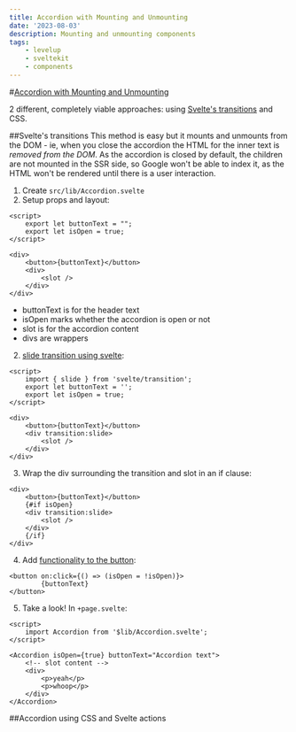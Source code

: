 ```yaml
---
title: Accordion with Mounting and Unmounting
date: '2023-08-03'
description: Mounting and unmounting components
tags:
    - levelup
    - sveltekit
    - components
---
```


#[Accordion with Mounting and Unmounting](https://levelup.video/tutorials/building-svelte-components/accordion-with-mounting-and-unmounting)

2 different, completely viable approaches: using [Svelte's transitions](https://svelte.dev/docs/svelte-transition) and CSS.

##Svelte's transitions
This method is easy but it mounts and unmounts from the DOM - ie, when you close the accordion the HTML for the inner text is _removed from the DOM_. As the accordion is closed by default, the children are not mounted in the SSR side, so Google won't be able to index it, as the HTML won't be rendered until there is a user interaction.

1. Create `src/lib/Accordion.svelte`
2. Setup props and layout:

```
<script>
    export let buttonText = "";
    export let isOpen = true;
</script>

<div>
	<button>{buttonText}</button>
	<div>
		<slot />
	</div>
</div>
```

-   buttonText is for the header text
-   isOpen marks whether the accordion is open or not
-   slot is for the accordion content
-   divs are wrappers

2. [slide transition using svelte](https://svelte.dev/docs/svelte-transition#slide):

```
<script>
    import { slide } from 'svelte/transition';
	export let buttonText = '';
	export let isOpen = true;
</script>

<div>
	<button>{buttonText}</button>
	<div transition:slide>
		<slot />
	</div>
</div>
```

3. Wrap the div surrounding the transition and slot in an if clause:

```
<div>
	<button>{buttonText}</button>
    {#if isOpen}
	<div transition:slide>
		<slot />
	</div>
    {/if}
</div>
```

4. Add [functionality to the button](https://svelte.dev/docs/element-directives#on-eventname):

```
<button on:click={() => (isOpen = !isOpen)}>
        {buttonText}
</button>
```

5. Take a look! In `+page.svelte`:

```
<script>
    import Accordion from '$lib/Accordion.svelte';
</script>

<Accordion isOpen={true} buttonText="Accordion text">
	<!-- slot content -->
    <div>
        <p>yeah</p>
        <p>whoop</p>
    </div>
</Accordion>
```

##Accordion using CSS and Svelte actions
